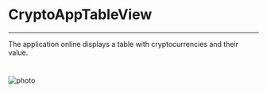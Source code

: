 # CryptoAppTableView
---
The application online displays a table with cryptocurrencies and their value.
#
![photo]([https://sun9-4.userapi.com/impg/zF3ZMXRb84526uAOL9Mtch5kAl_HHfsCiqLDIw/2b0GJIa99ys.jpg?size=828x1792&quality=95&sign=7a42fd66dce220ee29e7783cb2aea38a&type=album](https://sun9-6.userapi.com/impg/-5cFxi7oBUxF3G-o5mOfGFQtKAGLJmpScT_FwQ/zxcv3JR3qmI.jpg?size=828x1792&quality=95&sign=e814b36b79c3f9ff900ae5cf60370a04&type=album))
